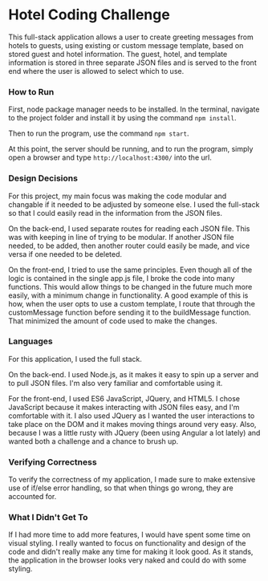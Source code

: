 # Hotel Coding Challenge

This full-stack application allows a user to create greeting messages from hotels to guests, using existing or custom message template, based on stored guest and hotel information. The guest, hotel, and template information is stored in three separate JSON files and is served to the front end where the user is allowed to select which to use.

### How to Run

First, node package manager needs to be installed. In the terminal, navigate to the project folder and install it by using the command ```npm install```.

Then to run the program, use the command ``npm start``.

At this point, the server should be running, and to run the program, simply open a browser and type ```http://localhost:4300/``` into the url.

### Design Decisions

For this project, my main focus was making the code modular and changable if it needed to be adjusted by someone else. I used the full-stack so that I could easily read in the information from the JSON files.

On the back-end, I used separate routes for reading each JSON file. This was with keeping in line of trying to be modular. If another JSON file needed, to be added, then another router could easily be made, and vice versa if one needed to be deleted.

On the front-end, I tried to use the same principles. Even though all of the logic is contained in the single app.js file, I broke the code into many functions. This would allow things to be changed in the future much more easily, with a minimum change in functionality. A good example of this is how, when the user opts to use a custom template, I route that through the customMessage function before sending it to the buildMessage function. That minimized the amount of code used to make the changes.

### Languages

For this application, I used the full stack.

On the back-end. I used Node.js, as it makes it easy to spin up a server and to pull JSON files. I'm also very familiar and comfortable using it.

For the front-end, I used ES6 JavaScript, JQuery, and HTML5. I chose JavaScript because it makes interacting with JSON files easy, and I'm comfortable with it. I also used JQuery as I wanted the user interactions to take place on the DOM and it makes moving things around very easy. Also, because I was a little rusty with JQuery (been using Angular a lot lately) and wanted both a challenge and a chance to brush up.

### Verifying Correctness

To verify the correctness of my application, I made sure to make extensive use of if/else error handling, so that when things go wrong, they are accounted for.

### What I Didn't Get To

If I had more time to add more features, I would have spent some time on visual styling. I really wanted to focus on functionality and design of the code and didn't really make any time for making it look good. As it stands, the application in the browser looks very naked and could do with some styling. 